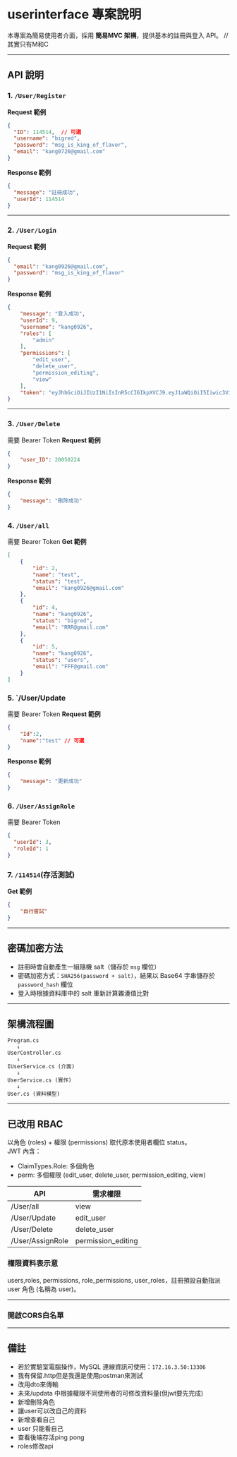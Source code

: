 # userinterface 專案說明

本專案為簡易使用者介面，採用 **簡易MVC 架構**，提供基本的註冊與登入 API。 //其實只有M和C

---

## API 說明

### 1. `/User/Register`

**Request 範例**
```json
{
  "ID": 114514,  // 可選
  "username": "bigred",
  "password": "msg_is_king_of_flavor",
  "email": "kang0726@gmail.com"
}
```

**Response 範例**
```json
{
  "message": "註冊成功",
  "userId": 114514
}
```

---

### 2. `/User/Login`

**Request 範例**
```json
{
  "email": "kang0926@gmail.com",
  "password": "msg_is_king_of_flavor"
}
```

**Response 範例**
```json
{
    "message": "登入成功",
    "userId": 9,
    "username": "kang0926",
    "roles": [
        "admin"
    ],
    "permissions": [
        "edit_user",
        "delete_user",
        "permission_editing",
        "view"
    ],
    "token": "eyJhbGciOiJIUzI1NiIsInR5cCI6IkpXVCJ9.eyJ1aWQiOiI5Iiwic3ViIjoiRkBnbWFpbC5jb20iLCJlbWFpbCI6IkZAZ21haWwuY29tIiwidW5pcXVlX25hbWUiOiJrYW5nMDkyNiIsImh0dHA6Ly9zY2hlbWFzLm1pY3Jvc29mdC5jb20vd3MvMjAwOC8wNi9pZGVudGl0eS9jbGFpbXMvcm9sZSI6ImFkbWluIiwicGVybSI6WyJlZGl0X3VzZXIiLCJkZWxldGVfdXNlciIsInBlcm1pc3Npb25fZWRpdGluZyIsInZpZXciXSwiZXhwIjoxNzU1OTM1NTg1LCJpc3MiOiJtZSIsImF1ZCI6InlvdXJfbW9tIn0.SabeC4HPKcBaGPpXZxnVujAyQLmJQsJjJ6hMuOyctgo"
}
```

---

### 3. `/User/Delete`
需要 Bearer Token
**Request 範例**
```json
{
    "user_ID": 20050224
}
```

**Response 範例**
```json
{
    "message": "刪除成功"
}
```
### 4. `/User/all`
需要 Bearer Token
**Get 範例**
```json
[
    {
        "id": 2,
        "name": "test",
        "status": "test",
        "email": "kang0926@gmail.com"
    },
    {
        "id": 4,
        "name": "kang0926",
        "status": "bigred",
        "email": "RRR@gmail.com"
    },
    {
        "id": 5,
        "name": "kang0926",
        "status": "users",
        "email": "FFF@gmail.com"
    }
]
```
### 5. `/User/Update
需要 Bearer Token
**Request 範例**
```json
{
    "Id":2,
    "name":"test" // 可選
}
```

**Response 範例**
```json
{
    "message": "更新成功"
}
```


### 6. `/User/AssignRole`
需要 Bearer Token
```json
{
  "userId": 3,
  "roleId": 1
}
```
### 7. `/114514`(存活測試)
**Get 範例**
```json
{
    "自行嘗試"
}
```
---

## 密碼加密方法

- 註冊時會自動產生一組隨機 salt（儲存於 `msg` 欄位）
- 密碼加密方式：`SHA256(password + salt)`，結果以 Base64 字串儲存於 `password_hash` 欄位
- 登入時根據資料庫中的 salt 重新計算雜湊值比對

---

## 架構流程圖

```
Program.cs
   ↓
UserController.cs
   ↓
IUserService.cs (介面)
   ↓
UserService.cs (實作)
   ↓
User.cs (資料模型)
```

---

## 已改用 RBAC
以角色 (roles) + 權限 (permissions) 取代原本使用者欄位 status。  
JWT 內含：
- ClaimTypes.Role: 多個角色
- perm: 多個權限 (edit_user, delete_user, permission_editing, view)

| API | 需求權限 |
|-----|----------|
| /User/all | view |
| /User/Update | edit_user |
| /User/Delete | delete_user |
| /User/AssignRole | permission_editing |


### 權限資料表示意
users,roles, permissions, role_permissions, user_roles，註冊預設自動指派 user 角色 (名稱為 user)。

---

### 開啟CORS白名單

---
## 備註

- 若於實驗室電腦操作，MySQL 連線資訊可使用：`172.16.3.50:13306`
- 我有保留.http但是我還是使用postman來測試
- 改用dto來傳輸
- 未來/updata 中根據權限不同使用者的可修改資料量(但jwt要先完成)
- 新增刪除角色
- 讓user可以改自己的資料
- 新增查看自己
- user 只能看自己
- 查看後端存活ping pong
- roles修改api